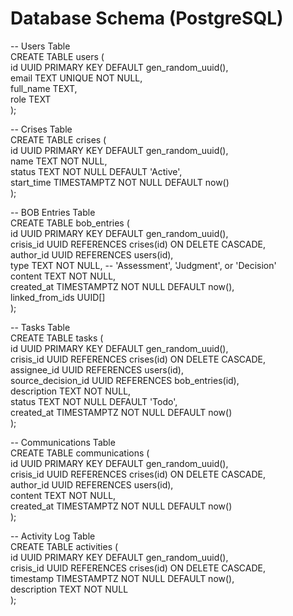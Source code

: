 # **Database Schema (PostgreSQL)**

\-- Users Table  
CREATE TABLE users (  
    id UUID PRIMARY KEY DEFAULT gen\_random\_uuid(),  
    email TEXT UNIQUE NOT NULL,  
    full\_name TEXT,  
    role TEXT  
);

\-- Crises Table  
CREATE TABLE crises (  
    id UUID PRIMARY KEY DEFAULT gen\_random\_uuid(),  
    name TEXT NOT NULL,  
    status TEXT NOT NULL DEFAULT 'Active',  
    start\_time TIMESTAMPTZ NOT NULL DEFAULT now()  
);

\-- BOB Entries Table  
CREATE TABLE bob\_entries (  
    id UUID PRIMARY KEY DEFAULT gen\_random\_uuid(),  
    crisis\_id UUID REFERENCES crises(id) ON DELETE CASCADE,  
    author\_id UUID REFERENCES users(id),  
    type TEXT NOT NULL, \-- 'Assessment', 'Judgment', or 'Decision'  
    content TEXT NOT NULL,  
    created\_at TIMESTAMPTZ NOT NULL DEFAULT now(),  
    linked\_from\_ids UUID\[\]  
);

\-- Tasks Table  
CREATE TABLE tasks (  
    id UUID PRIMARY KEY DEFAULT gen\_random\_uuid(),  
    crisis\_id UUID REFERENCES crises(id) ON DELETE CASCADE,  
    assignee\_id UUID REFERENCES users(id),  
    source\_decision\_id UUID REFERENCES bob\_entries(id),  
    description TEXT NOT NULL,  
    status TEXT NOT NULL DEFAULT 'Todo',  
    created\_at TIMESTAMPTZ NOT NULL DEFAULT now()  
);

\-- Communications Table  
CREATE TABLE communications (  
    id UUID PRIMARY KEY DEFAULT gen\_random\_uuid(),  
    crisis\_id UUID REFERENCES crises(id) ON DELETE CASCADE,  
    author\_id UUID REFERENCES users(id),  
    content TEXT NOT NULL,  
    created\_at TIMESTAMPTZ NOT NULL DEFAULT now()  
);

\-- Activity Log Table  
CREATE TABLE activities (  
    id UUID PRIMARY KEY DEFAULT gen\_random\_uuid(),  
    crisis\_id UUID REFERENCES crises(id) ON DELETE CASCADE,  
    timestamp TIMESTAMPTZ NOT NULL DEFAULT now(),  
    description TEXT NOT NULL  
);  
